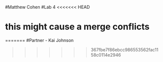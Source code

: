 #Matthew Cohen
#Lab 4
<<<<<<< HEAD
# this might cause a merge conflicts
=======
#Partner - Kai Johnson
>>>>>>> 367fbe7f86ebcc986553562fac1158c0114e2946
